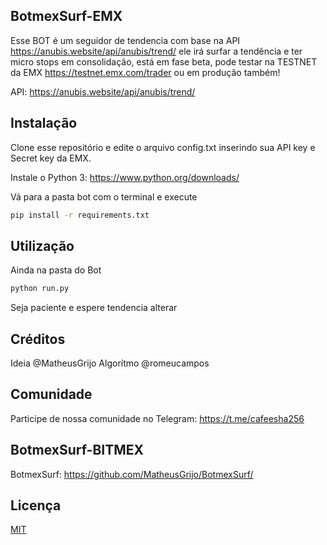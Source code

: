 ## BotmexSurf-EMX

Esse BOT é um seguidor de tendencia com base na API https://anubis.website/api/anubis/trend/ ele irá surfar a tendência e ter micro stops em consolidação, está em fase beta, pode testar na TESTNET da EMX https://testnet.emx.com/trader ou em produção também!

API: https://anubis.website/api/anubis/trend/

## Instalação

Clone esse repositório e edite o arquivo config.txt inserindo sua API key e Secret key da EMX.

Instale o Python 3: https://www.python.org/downloads/

Vá para a pasta bot com o terminal e execute

```bash
pip install -r requirements.txt
```

## Utilização

Ainda na pasta do Bot

```bash
python run.py
```

Seja paciente e espere tendencia alterar

## Créditos
Ideia @MatheusGrijo
Algorítmo @romeucampos

## Comunidade
Participe de nossa comunidade no Telegram: https://t.me/cafeesha256

## BotmexSurf-BITMEX
BotmexSurf: https://github.com/MatheusGrijo/BotmexSurf/

## Licença
[MIT](https://choosealicense.com/licenses/mit/)
